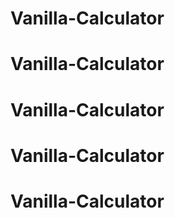 # Vanilla-Calculator
# Vanilla-Calculator
# Vanilla-Calculator
# Vanilla-Calculator
# Vanilla-Calculator
